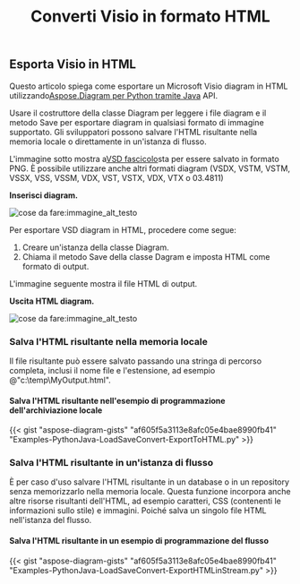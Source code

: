 ﻿---
title:  Converti Visio in formato HTML
linktitle: Converti Visio in HTML
type: docs
weight: 30
url: /it/python-java/convert-visio-to-html/
description: This topic show you how to convert Visio to html formats using Aspose.Diagram for Python via Java. Convert VSD, VSS, VDW, VST, VSDX, VSSX, VSTX, VSDM, VSTM, VSSM to html with a few lines of code.
---
## **Esporta Visio in HTML** ##
 Questo articolo spiega come esportare un Microsoft Visio diagram in HTML utilizzando[Aspose.Diagram per Python tramite Java](https://products.aspose.com/diagram/python-java/) API.

Usare il costruttore della classe Diagram per leggere i file diagram e il metodo Save per esportare diagram in qualsiasi formato di immagine supportato. Gli sviluppatori possono salvare l'HTML risultante nella memoria locale o direttamente in un'istanza di flusso.

 L'immagine sotto mostra a[VSD fascicolo](ExportToHTML.vsd)sta per essere salvato in formato PNG. È possibile utilizzare anche altri formati diagram (VSDX, VSTM, VSTM, VSSX, VSS, VSSM, VDX, VST, VSTX, VDX, VTX o 03.4811)

**Inserisci diagram.**

![cose da fare:immagine_alt_testo](http://i.imgur.com/YX4BNNq.png)

Per esportare VSD diagram in HTML, procedere come segue:

1. Creare un'istanza della classe Diagram.
1. Chiama il metodo Save della classe Dagram e imposta HTML come formato di output.

L'immagine seguente mostra il file HTML di output.

**Uscita HTML diagram.**

![cose da fare:immagine_alt_testo](http://i.imgur.com/syavUqI.png)

### **Salva l'HTML risultante nella memoria locale**
Il file risultante può essere salvato passando una stringa di percorso completa, inclusi il nome file e l'estensione, ad esempio @"c:\temp\MyOutput.html".

#### **Salva l'HTML risultante nell'esempio di programmazione dell'archiviazione locale**
{{< gist "aspose-diagram-gists" "af605f5a3113e8afc05e4bae8990fb41" "Examples-PythonJava-LoadSaveConvert-ExportToHTML.py" >}}



### **Salva l'HTML risultante in un'istanza di flusso**
È per caso d'uso salvare l'HTML risultante in un database o in un repository senza memorizzarlo nella memoria locale. Questa funzione incorpora anche altre risorse risultanti dell'HTML, ad esempio caratteri, CSS (contenenti le informazioni sullo stile) e immagini. Poiché salva un singolo file HTML nell'istanza del flusso.
#### **Salva l'HTML risultante in un esempio di programmazione del flusso**
{{< gist "aspose-diagram-gists" "af605f5a3113e8afc05e4bae8990fb41" "Examples-PythonJava-LoadSaveConvert-ExportHTMLinStream.py" >}}
